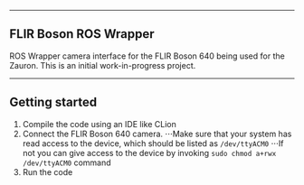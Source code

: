 -----------------------------
FLIR Boson ROS Wrapper
-----------------------------
ROS Wrapper camera interface for the FLIR Boson 640 being used for the Zauron. This is an initial work-in-progress project.

-----------------------------
Getting started
-----------------------------
1. Compile the code using an IDE like CLion
2. Connect the FLIR Boson 640 camera.
⋅⋅⋅Make sure that your system has read access to the device, which should be listed as `/dev/ttyACM0`
⋅⋅⋅If not you can give access to the device by invoking `sudo chmod a+rwx /dev/ttyACM0` command
3. Run the code
